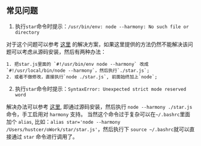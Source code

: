 
## 常见问题

1. 执行`star`命令时提示：`/usr/bin/env: node --harmony: No such file or directory`

对于这个问题可以参考 [这里](https://github.com/joyent/node/issues/3911) 的解决方案，如果这里提供的方法仍然不能解决该问题可以考虑从源码安装，然后有两种办法：

    1. 把star.js里面的 `#!/usr/bin/env node --harmony` 改成 `#!/usr/local/bin/node --harmony`，然后执行`./star.js`;
    2. 或者不做修改，直接执行`node ./star.js`, 前面始终加上`node`;

2. 执行`star`命令时提示：`SyntaxError: Unexpected strict mode reserved word`

解决办法可以参考 [这里](https://github.com/hustcer/star/issues/24), 即通过源码安装，然后执行 `node --harmony ./star.js` 命令，手工启用对 `harmony` 支持。
当然这个命令过于复杂可以在`~/.bashrc`里面加个 `alias`, 比如：`alias star='node --harmony /Users/hustcer/oWork/star/star.js'`，然后执行下 `source ~/.bashrc`就可以直接通过 `star` 命令进行调用了。
